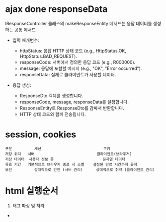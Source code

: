 # ajax done responseData
IResponseController 클래스의 makeResponseEntity 메서드는 응답 데이터를 생성하는 공통 메서드

- 입력 매개변수:
    - httpStatus: 응답 HTTP 상태 코드 (e.g., HttpStatus.OK, HttpStatus.BAD_REQUEST).
    - responseCode: 서버에서 정의한 응답 코드 (e.g., R000000).
    - message: 응답에 포함할 메시지 (e.g., "OK", "Error occurred").
    - responseData: 실제로 클라이언트가 사용할 데이터.

- 응답 생성:
  - ResponseDto 객체를 생성합니다.
  - responseCode, message, responseData를 설정합니다.
  - ResponseEntity로 ResponseDto를 감싸서 반환합니다.
  - HTTP 상태 코드와 함께 전송됩니다.


# session, cookies
```
구분	        세션	                          쿠키
저장 위치	서버	                          클라이언트(브라우저)
저장 데이터	사용자 정보 등	                  문자열 데이터
유효 기간	기본적으로 브라우저 종료 시 소멸	  설정된 만료 시간까지 유지
보안	        상대적으로 안전 (서버 관리)	  상대적으로 취약 (클라이언트 관리)
```


# html 실행순서

1. <head> 태그 파싱 및 처리:
  - <title>, <style>, <script> 등이 실행됨.
  - <script>는 순서대로 실행되며, 이후 코드는 바로 실행됩니다.

2. HTML <body> 태그 파싱:
  - <body>의 HTML 요소가 렌더링되고 DOM에 추가됨.

3. $(function () { ... })와 $(document).ready(function () { ... }) 실행
   - DOM 트리가 완전히 구성된 후 실행됨.

$(function() { ... })
축약형 표현으로, jQuery가 제공하는 $(document).ready()의 단축 문법